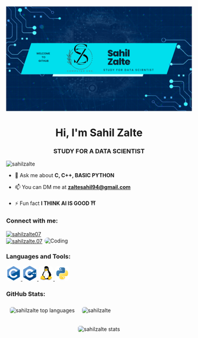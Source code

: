 ![logo](https://github.com/sahilzalte/sahilzalte/blob/main/subscribe%20now.png)

<h1 align="center">Hi, I'm Sahil Zalte</h1>
<h3 align="center">STUDY FOR A DATA SCIENTIST</h3>

<p align="left"> 
  <img src="https://komarev.com/ghpvc/?username=sahilzalte&label=Profile%20views&color=0e75b6&style=flat" alt="sahilzalte" /> 
</p>

- 💬 Ask me about **C, C++, BASIC PYTHON**

- 📫 You can DM me at **zaltesahil94@gmail.com**

- ⚡ Fun fact **I THINK AI IS GOOD ⛩️**

<h3 align="left">Connect with me:</h3>
<img align="right" alt="Coding" width="400" style="border-radius: 15px; margin-top: 20px;" src="https://camo.githubusercontent.com/2366b34bb903c09617990fb5fff4622f3e941349e846ddb7e73df872a9d21233/68747470733a2f2f63646e2e6472696262626c652e636f6d2f75736572732f3733303730332f73637265656e73686f74732f363538313234332f6176656e746f2e676966">

<p align="left">
  <a href="https://twitter.com/sahilzalte07" target="blank">
    <img align="center" src="https://raw.githubusercontent.com/rahuldkjain/github-profile-readme-generator/master/src/images/icons/Social/twitter.svg" alt="sahilzalte07" height="30" width="40" />
  </a>
  <a href="https://instagram.com/sahilzalte.07" target="blank">
    <img align="center" src="https://raw.githubusercontent.com/rahuldkjain/github-profile-readme-generator/master/src/images/icons/Social/instagram.svg" alt="sahilzalte.07" height="30" width="40" />
  </a>
</p>

<h3 align="left">Languages and Tools:</h3>
<p align="left"> 
  <a href="https://www.cprogramming.com/" target="_blank" rel="noreferrer">
    <img src="https://raw.githubusercontent.com/devicons/devicon/master/icons/c/c-original.svg" alt="c" width="40" height="40" style="border-radius: 8px;"/>
  </a> 
  <a href="https://www.w3schools.com/cpp/" target="_blank" rel="noreferrer"> 
    <img src="https://raw.githubusercontent.com/devicons/devicon/master/icons/cplusplus/cplusplus-original.svg" alt="cplusplus" width="40" height="40" style="border-radius: 8px;"/> 
  </a> 
  <a href="https://www.linux.org/" target="_blank" rel="noreferrer"> 
    <img src="https://raw.githubusercontent.com/devicons/devicon/master/icons/linux/linux-original.svg" alt="linux" width="40" height="40" style="border-radius: 8px;"/> 
  </a> 
  <a href="https://www.python.org" target="_blank" rel="noreferrer"> 
    <img src="https://raw.githubusercontent.com/devicons/devicon/master/icons/python/python-original.svg" alt="python" width="40" height="40" style="border-radius: 8px;"/> 
  </a> 
</p>

<h3 align="left">GitHub Stats:</h3>
<p align="center">
  <img align="left" src="https://github-readme-stats.vercel.app/api/top-langs?username=sahilzalte&show_icons=true&locale=en&layout=compact&hide_border=true&theme=radical" alt="sahilzalte top languages" style="border-radius: 15px; padding: 10px;"/>
</p>
<p>
  <img align="center" src="https://github-readme-streak-stats.herokuapp.com/?user=sahilzalte&hide_border=true&theme=radical" alt="sahilzalte" style="border-radius: 15px; padding: 10px;"/>
</p>
<p align="center">
  <img align="center" src="https://github-readme-stats.vercel.app/api?username=sahilzalte&show_icons=true&locale=en&hide_border=true&theme=radical" alt="sahilzalte stats" style="border-radius: 15px; padding: 10px;"/>
</p>
